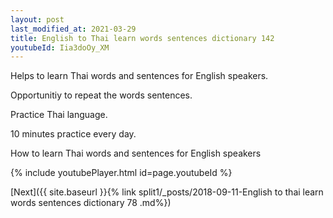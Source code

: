 ```yaml
---
layout: post
last_modified_at: 2021-03-29
title: English to Thai learn words sentences dictionary 142 
youtubeId: Iia3doOy_XM
---
```

 
 
Helps to learn Thai words and sentences for English speakers.

Opportunitiy to repeat the words sentences. 

Practice Thai language. 
 
10 minutes practice every day. 
 
How to learn Thai words and sentences for English speakers 
 
{% include youtubePlayer.html id=page.youtubeId %}
 
 
[Next]({{ site.baseurl }}{% link  split1/_posts/2018-09-11-English to thai learn words sentences dictionary 78 .md%})
 
